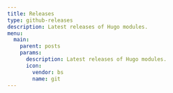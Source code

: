 ```yaml
---
title: Releases
type: github-releases
description: Latest releases of Hugo modules.
menu:
  main:
    parent: posts
    params:
      description: Latest releases of Hugo modules.
      icon:
        vendor: bs
        name: git
---
```

